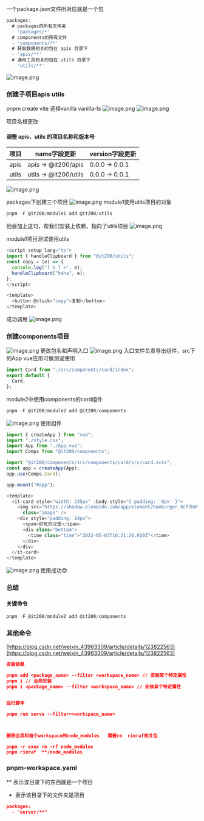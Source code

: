 
一个package.json文件所对应就是一个包

```typescript
packages:
  # packages的所有文件夹
  - 'packages/*'
  # components的所有文件
  - 'components/**'
  # 获取数据相关的包在 apis 目录下
  - 'apis/**'
  # 通用工具相关的包在 utils 目录下
  - 'utils/**'
```

![image.png](https://cdn.nlark.com/yuque/0/2022/png/28823371/1659698279811-6130a109-0ea8-4b5f-ba11-42f2c0511b66.png#clientId=u7b6a85fc-18ce-4&from=paste&height=781&id=ucf76251d&originHeight=976&originWidth=335&originalType=binary&ratio=1&rotation=0&showTitle=false&size=39385&status=done&style=none&taskId=ue83bff7b-e451-4c11-89af-0833ea78e7e&title=&width=268)

### 创建子项目apis utils

pnpm create vite
选择vanilla vanilla-ts
![image.png](https://cdn.nlark.com/yuque/0/2022/png/28823371/1659686907999-6c878ec8-35d4-44a1-ba72-d64c0705763c.png#clientId=u7b6a85fc-18ce-4&from=paste&height=293&id=ua430c244&originHeight=366&originWidth=940&originalType=binary&ratio=1&rotation=0&showTitle=false&size=98236&status=done&style=none&taskId=u36f0f986-3511-402d-8df6-f9429f25887&title=&width=752)
![image.png](https://cdn.nlark.com/yuque/0/2022/png/28823371/1659686960580-ac4fa1bc-f78c-4984-b262-530074d96bc3.png#clientId=u7b6a85fc-18ce-4&from=paste&height=608&id=u0efe1cfa&originHeight=760&originWidth=361&originalType=binary&ratio=1&rotation=0&showTitle=false&size=31260&status=done&style=none&taskId=ua2a48a07-56e6-4c06-9368-44246c26743&title=&width=288.8)

项目名根更改

#### 调整 apis、utils 的项目名称和版本号

| **项目** | **name字段更新** | **version字段更新** |
| --- | --- | --- |
| apis | apis -> @it200/apis | 0.0.0 -> 0.0.1 |
| utils | utils -> @it200/utils | 0.0.0 -> 0.0.1 |

![image.png](https://cdn.nlark.com/yuque/0/2022/png/28823371/1659687044053-a179b052-4690-4b83-8c45-593ae2327bc2.png#clientId=u7b6a85fc-18ce-4&from=paste&height=469&id=ue0acd725&originHeight=586&originWidth=797&originalType=binary&ratio=1&rotation=0&showTitle=false&size=54933&status=done&style=none&taskId=u1924567a-1eb6-4f22-8170-b7eb3dc9839&title=&width=637.6)

packages下创建三个项目
![image.png](https://cdn.nlark.com/yuque/0/2022/png/28823371/1659687220550-a8dfb566-df4f-40ad-9e6d-ab7cf6848bd6.png#clientId=u7b6a85fc-18ce-4&from=paste&height=754&id=u6676ca7a&originHeight=942&originWidth=1454&originalType=binary&ratio=1&rotation=0&showTitle=false&size=99998&status=done&style=none&taskId=ua142703a-f476-40e6-943a-e288dbf6047&title=&width=1163.2)
module1使用utils项目的对象

```typescript
pnpm -F @it200/module1 add @it200/utils
```

他会加上这句，帮我们安装上依赖，指向了utils项目
![image.png](https://cdn.nlark.com/yuque/0/2022/png/28823371/1659687761201-2808bcaa-9834-4d55-8e7f-8bf18612a423.png#clientId=u7b6a85fc-18ce-4&from=paste&height=459&id=ufe4e4770&originHeight=574&originWidth=936&originalType=binary&ratio=1&rotation=0&showTitle=false&size=64555&status=done&style=none&taskId=u519c66a3-19eb-4f53-8e32-e37368eedd5&title=&width=748.8)

module1项目测试使用utils

```typescript
<script setup lang="ts">
import { handleClipboard } from "@it200/utils";
const copy = (e) => {
  console.log("[ e ] >", e);
  handleClipboard("haha", e);
}; 
</script>

<template>
  <button @click="copy">复制</button>
</template>
```

成功调用
![image.png](https://cdn.nlark.com/yuque/0/2022/png/28823371/1659687900250-a76b493e-cbb1-4a5e-adfb-753a3ca0394a.png#clientId=u7b6a85fc-18ce-4&from=paste&height=483&id=uae36ea0e&originHeight=604&originWidth=1222&originalType=binary&ratio=1&rotation=0&showTitle=false&size=21270&status=done&style=none&taskId=u6d03218a-a84f-47bf-b7e9-e93f270ecac&title=&width=977.6)

### 创建components项目

![image.png](https://cdn.nlark.com/yuque/0/2022/png/28823371/1659688177522-9793b960-1cea-4c5f-a59e-2de2e4ef4279.png#clientId=u7b6a85fc-18ce-4&from=paste&height=297&id=udbebe3ce&originHeight=371&originWidth=1012&originalType=binary&ratio=1&rotation=0&showTitle=false&size=101154&status=done&style=none&taskId=u157903cc-1cef-4371-bafb-8c84cc0f0ac&title=&width=809.6)
更改包名和声明入口
![image.png](https://cdn.nlark.com/yuque/0/2022/png/28823371/1659688440433-8fdcd997-ee72-43a4-b0c7-f1d763e799a9.png#clientId=u7b6a85fc-18ce-4&from=paste&height=480&id=ub9a469d8&originHeight=600&originWidth=897&originalType=binary&ratio=1&rotation=0&showTitle=false&size=91348&status=done&style=none&taskId=uef01a287-d4db-4024-9c30-17ddfafae61&title=&width=717.6)
入口文件负责导出组件，src下的App vue应用可做测试使用

```typescript
import Card from "./src/components/card/index";
export default {
  Card,
};
```

module2中使用components的card组件

```typescript
pnpm -F @it200/module2 add @it200/components
```

![image.png](https://cdn.nlark.com/yuque/0/2022/png/28823371/1659688697073-67ebc848-5263-4431-a59b-6b63b6c6740a.png#clientId=u7b6a85fc-18ce-4&from=paste&height=517&id=u4a65df4d&originHeight=646&originWidth=962&originalType=binary&ratio=1&rotation=0&showTitle=false&size=77967&status=done&style=none&taskId=u304a4b42-7565-46d4-9fe7-2f9522db009&title=&width=769.6)
使用组件

```typescript
import { createApp } from "vue";
import "./style.css";
import App from "./App.vue";
import Comps from "@it200/components";

import "@it200/components/src/components/card/src/card.scss";
const app = createApp(App);
app.use(Comps.Card);

app.mount("#app");
```

```typescript
<template>
  <it-card style="width: 235px" :body-style="{ padding: '0px' }">
    <img src="https://shadow.elemecdn.com/app/element/hamburger.9cf7b091-55e9-11e9-a976-7f4d0b07eef6.png"
      class="image" />
    <div style="padding: 14px">
      <span>好吃的汉堡</span>
      <div class="bottom">
        <time class="time">"2022-05-03T16:21:26.010Z"</time>
      </div>
    </div>
  </it-card>
</template>
```

![image.png](https://cdn.nlark.com/yuque/0/2022/png/28823371/1659688897545-f9005028-a58a-403d-bbd6-76dc11de1efa.png#clientId=u7b6a85fc-18ce-4&from=paste&height=557&id=ud2642fa1&originHeight=696&originWidth=1677&originalType=binary&ratio=1&rotation=0&showTitle=false&size=207088&status=done&style=none&taskId=ua42652bf-2543-4f2e-af33-dd84cd600d2&title=&width=1341.6)
使用成功😍

### 总结

#### 关键命令

```typescript
pnpm -F @it200/module2 add @it200/components
```

### 其他命令

[https://blog.csdn.net/weixin_43963309/article/details/123822563](https://blog.csdn.net/weixin_43963309/article/details/123822563)

```json
安装依赖

pnpm add <package_name> --filter <workspace_name> // 安装某个特定属性
pnpm i // 全局安装
pnpm i <package_name> --filter <workspace_name> // 安装某个特定属性


运行脚本

pnpm run serve --filter=<workspace_name>



删除全局和每个workspace的node_modules   需要rm  rimraf相关包

pnpm -r exec rm -rf node_modules
pnpm rimraf  **/node_modules  

```

### pnpm-workspace.yaml

** 表示该目录下的东西就是一个项目

- 表示该目录下的文件夹是项目

```json
packages:
  - "server/**"
```
